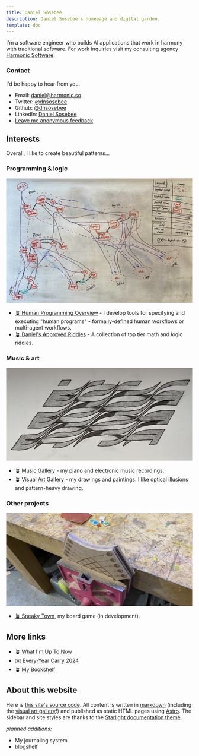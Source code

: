 ```yaml
---
title: Daniel Sosebee
description: Daniel Sosebee's homepage and digital garden.
template: doc
---
```


<!-- <img src="/assets/photos/profile.jpg" alt="Daniel Sosebee's headshot" class="rounded-xl"  width="200" height="200" /> -->

I'm a software engineer who builds AI applications that work in harmony with traditional software. For work inquiries visit my consulting agency [Harmonic Software](https://harmonic.so).

### Contact
I'd be happy to hear from you.

- Email: <a href="mailto:daniel@harmonic.so">daniel@harmonic.so</a>
- Twitter: <a href="https://twitter.com/dnsosebee" target="_blank">@dnsosebee</a>
- Github: <a href="https://github.com/dnsosebee" target="_blank">@dnsosebee</a>
- LinkedIn: <a href="https://www.linkedin.com/in/danielsosebee/" target="_blank">Daniel Sosebee</a>
- <a href="https://www.admonymous.co/dnsosebee" target="_blank">Leave me anonymous feedback</a>


## Interests

Overall, I like to create beautiful patterns...

### Programming & logic

![Whiteboard diagram of control flow in the FTML language, a component of InstructionKit](../../../public/assets/ftml-whiteboard.jpg)

- [🪴 Human Programming Overview](/human-programming) - I develop tools for specifying and executing "human programs" - formally-defined human workflows or multi-agent workflows.
  <!-- - 2022-09: [Meet Methodable pt. 3: Meet the Block Types](https://humanprogramming.substack.com/p/meet-methodable-pt-3-meet-the-block)
  - 2022-07: [Why to Store Descriptions of Workflows and Not Just Guides](https://humanprogramming.substack.com/p/why-to-store-descriptions-of-workflows)
  - 2022-06: [⭐ The 'Meet Methodable' program](https://a.methodable.com/guide/e0412eb2-36fd-4903-b186-d2de931fefc7)
  - 2022-02: [The Untapped Potential of Human Programming](https://humanprogramming.substack.com/p/the-untapped-potential-of-human-programming) -->
- [🪴 Daniel's Approved Riddles](/riddles) - A collection of top tier math and logic riddles.

### Music & art

!['Wave Plane One' art piece by Daniel Sosebee](../../../public/assets/art/wave-plane-one.jpg)

- [🪴 Music Gallery](/music) - my piano and electronic music recordings.
- [🪴 Visual Art Gallery](/art) - my drawings and paintings. I like optical illusions and pattern-heavy drawing.

### Other projects


![Sneaky Town board game in construction](../assets/sneaky-town.png)
- [🪴 Sneaky Town](/sneaky-town), my board game (in development).

## More links
- [🪴 What I'm Up To Now](/now)
- [✉️ Every-Year Carry 2024](/eyc-2024)
- [🪴 My Bookshelf](/bookshelf)

## About this website

Here is [this site's source code](https://github.com/dnsosebee/garden). All content is written in [markdown](https://www.markdownguide.org/) (including the [visual art gallery](/art)!) and published as static HTML pages using [Astro](https://astro.build/). The sidebar and site styles are thanks to the [Starlight documentation theme](https://starlight.astro.build/).

_planned additions:_
- My journaling system
- blogshelf